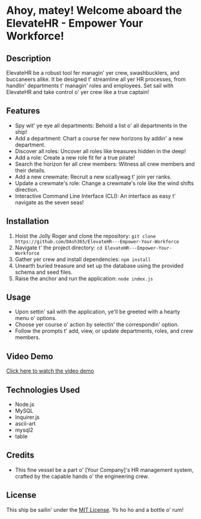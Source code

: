 # Ahoy, matey! Welcome aboard the ElevateHR - Empower Your Workforce!

## Description
ElevateHR be a robust tool fer managin' yer crew, swashbucklers, and buccaneers alike. It be designed t' streamline all yer HR processes, from handlin' departments t' managin' roles and employees. Set sail with ElevateHR and take control o' yer crew like a true captain!

## Features
- Spy wit' ye eye all departments: Behold a list o' all departments in the ship!
- Add a department: Chart a course fer new horizons by addin' a new department.
- Discover all roles: Uncover all roles like treasures hidden in the deep!
- Add a role: Create a new role fit fer a true pirate!
- Search the horizon fer all crew members: Witness all crew members and their details.
- Add a new crewmate: Recruit a new scallywag t' join yer ranks.
- Update a crewmate's role: Change a crewmate's role like the wind shifts direction.
- Interactive Command Line Interface (CLI): An interface as easy t' navigate as the seven seas!

## Installation
1. Hoist the Jolly Roger and clone the repository: `git clone https://github.com/DAsh365/ElevateHR---Empower-Your-Workforce`
2. Navigate t' the project directory: `cd ElevateHR---Empower-Your-Workforce`
3. Gather yer crew and install dependencies: `npm install`
4. Unearth buried treasure and set up the database using the provided schema and seed files.
5. Raise the anchor and run the application: `node index.js`

## Usage
- Upon settin' sail with the application, ye'll be greeted with a hearty menu o' options.
- Choose yer course o' action by selectin' the correspondin' option.
- Follow the prompts t' add, view, or update departments, roles, and crew members.

## Video Demo
[Click here to watch the video demo](https://www.youtube.com/watch?v=yourvideourl)

## Technologies Used
- Node.js
- MySQL
- Inquirer.js
- ascii-art
- mysql2
- table

## Credits
- This fine vessel be a part o' [Your Company]'s HR management system, crafted by the capable hands o' the engineering crew.

## License
This ship be sailin' under the [MIT License](LICENSE). Yo ho ho and a bottle o' rum!